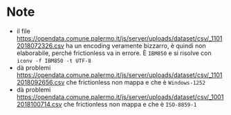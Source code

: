 # Note

- il file <https://opendata.comune.palermo.it/js/server/uploads/dataset/csv/_11012018072326.csv> ha un encoding veramente bizzarro, è quindi non elaborabile, perché frictionless va in errore. È `IBM850` e si risolve con `iconv -f IBM850 -t UTF-8`
- dà problemi <https://opendata.comune.palermo.it/js/server/uploads/dataset/csv/_11012018092656.csv> che frictionless non mappa e che è `Windows-1252`
- dà problemi <https://opendata.comune.palermo.it/js/server/uploads/dataset/csv/_10012018100714.csv> che frictionless non mappa e che è `ISO-8859-1`
